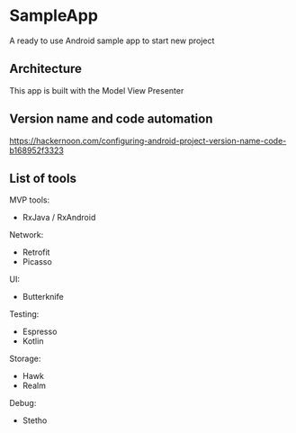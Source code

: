 # SampleApp
A ready to use Android sample app to start new project

## Architecture 
This app is built with the Model View Presenter

## Version name and code automation
https://hackernoon.com/configuring-android-project-version-name-code-b168952f3323

## List of tools

MVP tools:
* RxJava / RxAndroid

Network:
* Retrofit
* Picasso

UI:
* Butterknife

Testing:
* Espresso
* Kotlin

Storage: 
* Hawk
* Realm

Debug:
* Stetho

